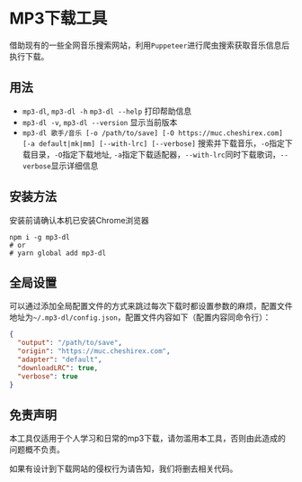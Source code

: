 # MP3下载工具
借助现有的一些全网音乐搜索网站，利用`Puppeteer`进行爬虫搜索获取音乐信息后执行下载。

## 用法
- `mp3-dl`, `mp3-dl -h` `mp3-dl --help` 打印帮助信息
- `mp3-dl -v`, `mp3-dl --version` 显示当前版本
- `mp3-dl 歌手/音乐 [-o /path/to/save] [-O https://muc.cheshirex.com] [-a default|mk|mm] [--with-lrc] [--verbose]` 搜索并下载音乐，`-o`指定下载目录，`-O`指定下载地址, `-a`指定下载适配器，`--with-lrc`同时下载歌词，`--verbose`显示详细信息

## 安装方法
安装前请确认本机已安装Chrome浏览器
```shell
npm i -g mp3-dl
# or
# yarn global add mp3-dl
```

## 全局设置
可以通过添加全局配置文件的方式来跳过每次下载时都设置参数的麻烦，配置文件地址为`~/.mp3-dl/config.json`，配置文件内容如下（配置内容同命令行）：

```json
{
  "output": "/path/to/save",
  "origin": "https://muc.cheshirex.com",
  "adapter": "default",
  "downloadLRC": true,
  "verbose": true
}
```

## 免责声明
本工具仅适用于个人学习和日常的mp3下载，请勿滥用本工具，否则由此造成的问题概不负责。

如果有设计到下载网站的侵权行为请告知，我们将删去相关代码。
